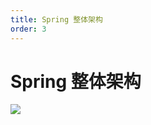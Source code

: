```yaml
---
title: Spring 整体架构
order: 3
---
```

# Spring 整体架构

![](https://zhangjiahao-blog.oss-cn-beijing.aliyuncs.com/picgo/202307171310616.png#id=TOgPc&originHeight=628&originWidth=1119&originalType=binary&ratio=1&rotation=0&showTitle=false&status=done&style=none&title=)
